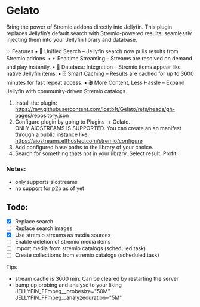 # Gelato

Bring the power of Stremio addons directly into Jellyfin.
This plugin replaces Jellyfin’s default search with Stremio-powered results, seamlessly injecting them into your Jellyfin library and database.

✨ Features
	•	🔎 Unified Search – Jellyfin search now pulls results from Stremio addons.
	•	⚡ Realtime Streaming – Streams are resolved on demand and play instantly.
	•	📂 Database Integration – Stremio items appear like native Jellyfin items.
	•	🗄️ Smart Caching – Results are cached for up to 3600 minutes for fast repeat access.
	•	🎬 More Content, Less Hassle – Expand Jellyfin with community-driven Stremio catalogs.

1. Install the plugin: https://raw.githubusercontent.com/lostb1t/Gelato/refs/heads/gh-pages/repository.json
2. Configure plugin by going to Plugins -> Gelato.  
ONLY AIOSTREAMS IS SUPPORTED. You can create an an manifest through a public instance like: https://aiostreams.elfhosted.com/stremio/configure
3. Add configured base paths to the library of your choice.
4. Search for something thats not in your library. Select result.
Profit!

### Notes:

- only supports aiostreams
- no support for p2p as of yet

## Todo:

- [x] Replace search
- [ ] Replace search images
- [x] Use stremio streams as media sources
- [ ] Enable deletion of stremio media items
- [ ] Import media from stremio catalogs (scheduled task)
- [ ] Create collectioms from stremio catalogs (scheduled task)

Tips

- stream cache is 3600 min. Can be cleared by restarting the server
- bump up probing and analyse to your liking
  JELLYFIN_FFmpeg__probesize="50M" JELLYFIN_FFmpeg__analyzeduration="5M"